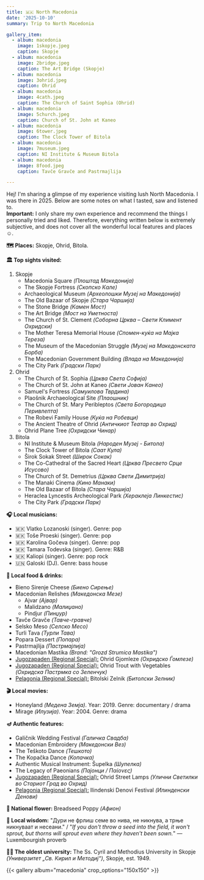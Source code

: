 ```yaml
---
title: 🇲🇰 North Macedonia
date: '2025-10-10'
summary: Trip to North Macedonia

gallery_item:
  - album: macedonia
    image: 1skopje.jpeg
    caption: Skopje
  - album: macedonia
    image: 2bridge.jpeg
    caption: The Art Bridge (Skopje)
  - album: macedonia
    image: 3ohrid.jpeg
    caption: Ohrid
  - album: macedonia
    image: 4cath.jpeg
    caption: The Church of Saint Sophia (Ohrid)
  - album: macedonia
    image: 5church.jpeg
    caption: Church of St. John at Kaneo
  - album: macedonia
    image: 6tower.jpeg
    caption: The Clock Tower of Bitola
  - album: macedonia
    image: 7museum.jpeg
    caption: NI Institute & Museum Bitola
  - album: macedonia
    image: 8food.jpeg
    caption: Tavče Gravče and Pastrmajlija

---
```

Hej! I'm sharing a glimpse of my experience visiting lush North Macedonia. I was there in 2025. Below are some notes on what I tasted, saw and listened to.<br>
<b>Important:</b> I only share my own experience and recommend the things I personally tried and liked. Therefore, everything written below is extremely subjective, and does not cover all the wonderful local features and places ☺️.

<b>🗺 Places:</b> Skopje, Ohrid, Bitola.<br>

<b>🏛 Top sights visited: </b>
1. Skopje
    - Macedonia Square <i>(Плоштад Македонија)</i>
    - The Skopje Fortress <i>(Скопско Кале)</i>
    - Archaeological Museum <i>(Археолошки Музеј на Македонија)</i>
    - The Old Bazaar of Skopje <i>(Стара Чаршија)</i>
    - The Stone Bridge <i>(Камен Мост)</i>
    - The Art Bridge <i>(Мост на Уметноста)</i>
    - The Church of St. Clement <i>(Соборна Црква – Свети Климент Охридски)</i>
    - The Mother Teresa Memorial House <i>(Спомен-куќа на Мајка Тереза)</i>
    - The Museum of the Macedonian Struggle <i>(Музеј на Македонската Борба)</i>
    - The Macedonian Government Building <i>(Влада на Македонија)</i>
    - The City Park <i>(Градски Парк)</i>
2. Ohrid
    - The Church of St. Sophia <i>(Црква Света Софија)</i>
    - The Church of St. John at Kaneo <i>(Свети Јован Канео)</i>
    - Samuel's Fortress <i>(Самуилова Тврдина)</i>
    - Plaošnik Archaeological Site <i>(Плаошник)</i>
    - The Church of St. Mary Peribleptos <i>(Света Богородица Перивлепта)</i>
    - The Robevi Family House <i>(Куќа на Робевци)</i>
    - The Ancient Theatre of Ohrid <i>(Античкиот Театар во Охрид)</i>
    - Ohrid Plane Tree <i>(Охридски Чинар)</i>
3. Bitola
    - NI Institute & Museum Bitola <i>(Народен Музеј - Битола)</i>
    - The Clock Tower of Bitola <i>(Саат Кула)</i>
    - Širok Sokak Street <i>(Широк Сокак)</i>
    - The Co-Cathedral of the Sacred Heart <i>(Црква Пресвето Срце Исусово)</i>
    - The Church of St. Demetrius <i>(Црква Свети Димитрија)</i>
    - The Manaki Cinema <i>(Кино Манаки)</i>
    - The Old Bazaar of Bitola <i>(Стара Чаршија)</i>
    - Heraclea Lyncestis Archeological Park <i>(Хераклеја Линкестис)</i>
    - The City Park <i>(Градски Парк)</i>


<b>🎧 Local musicians: </b>
- 🇲🇰 Vlatko Lozanoski (singer). Genre: pop
- 🇲🇰 Toše Proeski (singer). Genre: pop 
- 🇲🇰 Karolina Gočeva (singer). Genre: pop
- 🇲🇰 Tamara Todevska (singer). Genre: R&B
- 🇲🇰 Kaliopi (singer). Genre: pop rock
- 🇺🇳 Galoski (DJ). Genre: bass house


<b>🥘 Local food & drinks: </b>
- Bieno Sirenje Cheese <i>(Биено Сирење)</i>
- Macedonian Relishes <i>(Македонска Мезе)</i>
  - Ajvar <i>(Ајвар)</i>
  - Malidzano <i>(Малиџано)</i>
  - Pindjur <i>(Пинџур)</i>
- Tavče Gravče <i>(Тавче-гравче)</i>
- Selsko Meso <i>(Селско Месо)</i>
- Turli Tava <i>(Турли Тава)</i>
- Popara Dessert <i>(Попара)</i>
- Pastrmajlija <i>(Пастрмајлија)</i>
- Macedonian Mastika <i>(Brand: "Grozd Strumica Mastika")</i>
- <u>Jugozapaden (Regional Special):</u> Ohrid Gjomleze <i>(Охридско Ѓомлезе)</i>
- <u>Jugozapaden (Regional Special):</u> Ohrid Trout with Vegetables <i>(Охридска Пастрмка со Зеленчук)</i>
- <u>Pelagonia (Regional Special):</u> Bitolski Zelnik <i>(Битолски Зелник)</i>


<b>🎬 Local movies:</b>
- Honeyland <i>(Медена Земја)</i>. Year: 2019. Genre: documentary / drama
- Mirage <i>(Илузија)</i>. Year: 2004. Genre: drama


<b>🪔 Authentic features:</b>
- Galičnik Wedding Festival <i>(Галичка Свадба)</i>
- Macedonian Embroidery <i>(Македонски Вез)</i>
- The Teškoto Dance <i>(Тешкото)</i>
- The Kopačka Dance <i>(Копачка)</i>
- Authentic Musical Instrument: Šupelka <i>(Шупелка)</i> 
- The Legacy of Paeonians <i>(Пајонци / Παίονες)</i> 
- <u>Jugozapaden (Regional Special):</u> Ohrid Street Lamps <i>(Улични Светилки во Стариот Град во Охрид)</i>
- <u>Pelagonia (Regional Special):</u> Ilindenski Denovi Festival <i>(Илинденски Денови)</i>


<b>💐 National flower: </b> Breadseed Poppy <i>(Афион)</i>


<b>🦉 Local wisdom:</b> "Дури не фрлиш семе во нива, не никнува, а трње никнуваат и несеани." / "<i>If you don't throw a seed into the field, it won't sprout, but thorns will sprout even where they haven't been sown.</i>" — Luxembourgish proverb


<b>👨‍🎓 The oldest university:</b> The Ss. Cyril and Methodius University in Skopje <i>(Универзитет „Св. Кирил и Методиј“)</i>, Skopje, est. 1949.  


{{< gallery album="macedonia" crop_options="150x150" >}}
   

